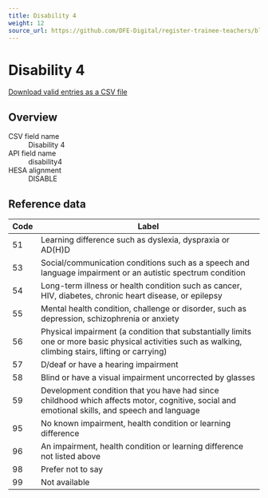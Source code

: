 ```yaml
---
title: Disability 4
weight: 12
source_url: https://github.com/DFE-Digital/register-trainee-teachers/blob/main/app/lib/hesa/reference_data/v2025_0.rb
---
```


<h1 id="disability-4">Disability 4</h1>

<p><a href="/reference-data/v2025.0/disability4/download">Download valid entries as a CSV file</a></p>

<h2 id="overview">Overview</h2>

<dl class="govuk-summary-list">
  <div class="govuk-summary-list__row">
    <dt class="govuk-summary-list__key">
      CSV field name
    </dt>
    <dd class="govuk-summary-list__value">
      Disability 4
    </dd>
  </div>
  <div class="govuk-summary-list__row">
    <dt class="govuk-summary-list__key">
      API field name
    </dt>
    <dd class="govuk-summary-list__value">
      disability4
    </dd>
  </div>
  <div class="govuk-summary-list__row">
    <dt class="govuk-summary-list__key">
      HESA alignment
    </dt>
    <dd class="govuk-summary-list__value">
      DISABLE
    </dd>
  </div>
</dl>

<h2 id="reference-data">Reference data</h2>

<table class="govuk-table">
  <thead class="govuk-table__head">
    <tr class="govuk-table__row">
      <th scope="col" class="govuk-table__header">Code</th>
      <th scope="col" class="govuk-table__header">Label</th>
    </tr>
  </thead>
  <tbody class="govuk-table__body">
      <tr class="govuk-table__row">
        <td class="govuk-table__cell">51</td>
        <td class="govuk-table__cell">Learning difference such as dyslexia, dyspraxia or AD(H)D</td>
      </tr>
      <tr class="govuk-table__row">
        <td class="govuk-table__cell">53</td>
        <td class="govuk-table__cell">Social/communication conditions such as a speech and language impairment or an autistic spectrum condition</td>
      </tr>
      <tr class="govuk-table__row">
        <td class="govuk-table__cell">54</td>
        <td class="govuk-table__cell">Long-term illness or health condition such as cancer, HIV, diabetes, chronic heart disease, or epilepsy</td>
      </tr>
      <tr class="govuk-table__row">
        <td class="govuk-table__cell">55</td>
        <td class="govuk-table__cell">Mental health condition, challenge or disorder, such as depression, schizophrenia or anxiety</td>
      </tr>
      <tr class="govuk-table__row">
        <td class="govuk-table__cell">56</td>
        <td class="govuk-table__cell">Physical impairment (a condition that substantially limits one or more basic physical activities such as walking, climbing stairs, lifting or carrying)</td>
      </tr>
      <tr class="govuk-table__row">
        <td class="govuk-table__cell">57</td>
        <td class="govuk-table__cell">D/deaf or have a hearing impairment</td>
      </tr>
      <tr class="govuk-table__row">
        <td class="govuk-table__cell">58</td>
        <td class="govuk-table__cell">Blind or have a visual impairment uncorrected by glasses</td>
      </tr>
      <tr class="govuk-table__row">
        <td class="govuk-table__cell">59</td>
        <td class="govuk-table__cell">Development condition that you have had since childhood which affects motor, cognitive, social and emotional skills, and speech and language</td>
      </tr>
      <tr class="govuk-table__row">
        <td class="govuk-table__cell">95</td>
        <td class="govuk-table__cell">No known impairment, health condition or learning difference</td>
      </tr>
      <tr class="govuk-table__row">
        <td class="govuk-table__cell">96</td>
        <td class="govuk-table__cell">An impairment, health condition or learning difference not listed above</td>
      </tr>
      <tr class="govuk-table__row">
        <td class="govuk-table__cell">98</td>
        <td class="govuk-table__cell">Prefer not to say</td>
      </tr>
      <tr class="govuk-table__row">
        <td class="govuk-table__cell">99</td>
        <td class="govuk-table__cell">Not available</td>
      </tr>
  </tbody>
</table>
